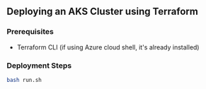 ## Deploying an AKS Cluster using Terraform

### Prerequisites

- Terraform CLI (if using Azure cloud shell, it's already installed)

### Deployment Steps

```bash
bash run.sh
```

